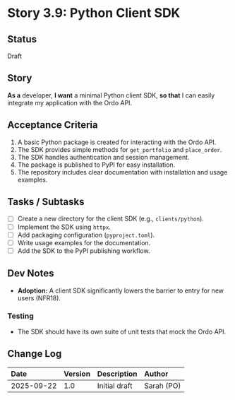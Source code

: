 # Story 3.9: Python Client SDK

## Status
Draft

## Story
**As a** developer,
**I want** a minimal Python client SDK,
**so that** I can easily integrate my application with the Ordo API.

## Acceptance Criteria
1. A basic Python package is created for interacting with the Ordo API.
2. The SDK provides simple methods for `get_portfolio` and `place_order`.
3. The SDK handles authentication and session management.
4. The package is published to PyPI for easy installation.
5. The repository includes clear documentation with installation and usage examples.

## Tasks / Subtasks
- [ ] Create a new directory for the client SDK (e.g., `clients/python`).
- [ ] Implement the SDK using `httpx`.
- [ ] Add packaging configuration (`pyproject.toml`).
- [ ] Write usage examples for the documentation.
- [ ] Add the SDK to the PyPI publishing workflow.

## Dev Notes
- **Adoption:** A client SDK significantly lowers the barrier to entry for new users (NFR18).

### Testing
- The SDK should have its own suite of unit tests that mock the Ordo API.

## Change Log
| Date | Version | Description | Author |
| :--- | :--- | :--- | :--- |
| 2025-09-22 | 1.0 | Initial draft | Sarah (PO) |
